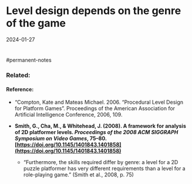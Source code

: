 # Level design depends on the genre of the game
2024-01-27


#
#permanent-notes 
### Related:


#### Reference:
- “Compton, Kate and Mateas Michael. 2006. “Procedural Level Design for Platform Games”. Proceedings of the American Association for Artificial Intelligence Conference, 2006, 109.
  
- **Smith, G., Cha, M., & Whitehead, J. (2008). A framework for analysis of 2D platformer levels. _Proceedings of the 2008 ACM SIGGRAPH Symposium on Video Games_, 75–80. [https://doi.org/10.1145/1401843.1401858](https://doi.org/10.1145/1401843.1401858)**
	- “Furthermore, the skills required differ by genre: a level for a 2D puzzle platformer has very different requirements than a level for a role-playing game.” (Smith et al., 2008, p. 75)